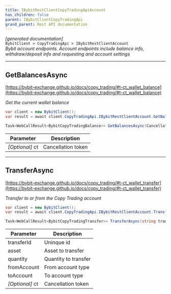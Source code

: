 ```yaml
---
title: IBybitRestClientCopyTradingApiAccount
has_children: false
parent: IBybitClientCopyTradingApi
grand_parent: Rest API documentation
---
```

*[generated documentation]*  
`BybitClient > CopyTradingApi > IBybitRestClientAccount`  
*Bybit account endpoints. Account endpoints include balance info, withdraw/deposit info and requesting and account settings*
  

***

## GetBalancesAsync  

[https://bybit-exchange.github.io/docs/copy_trading/#t-ct_wallet_balance](https://bybit-exchange.github.io/docs/copy_trading/#t-ct_wallet_balance)  
<p>

*Get the current wallet balance*  

```csharp  
var client = new BybitClient();  
var result = await client.CopyTradingApi.IBybitRestClientAccount.GetBalancesAsync();  
```  

```csharp  
Task<WebCallResult<BybitCopyTradingBalance>> GetBalancesAsync(CancellationToken ct = default);  
```  

|Parameter|Description|
|---|---|
|_[Optional]_ ct|Cancellation token|

</p>

***

## TransferAsync  

[https://bybit-exchange.github.io/docs/copy_trading/#t-ct_wallet_transfer](https://bybit-exchange.github.io/docs/copy_trading/#t-ct_wallet_transfer)  
<p>

*Transfer to or from the Copy Trading account*  

```csharp  
var client = new BybitClient();  
var result = await client.CopyTradingApi.IBybitRestClientAccount.TransferAsync(/* parameters */);  
```  

```csharp  
Task<WebCallResult<BybitCopyTradingTransfer>> TransferAsync(string transferId, string asset, decimal quantity, AccountType fromAccount, AccountType toAccount, CancellationToken ct = default);  
```  

|Parameter|Description|
|---|---|
|transferId|Uninque id|
|asset|Asset to transfer|
|quantity|Quantity to transfer|
|fromAccount|From account type|
|toAccount|To account type|
|_[Optional]_ ct|Cancellation token|

</p>
